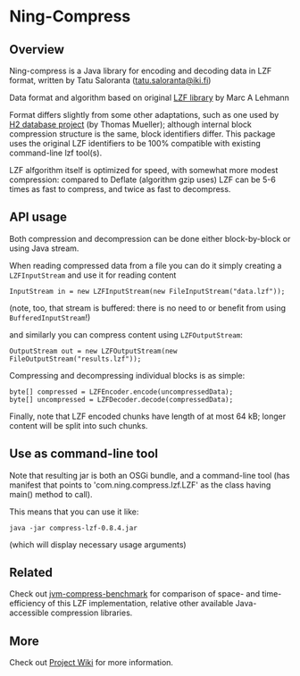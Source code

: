 # Ning-Compress


## Overview

Ning-compress is a Java library for encoding and decoding data in LZF format, written by Tatu Saloranta (tatu.saloranta@iki.fi)

Data format and algorithm based on original [LZF library](http://freshmeat.net/projects/liblzf) by Marc A Lehmann

Format differs slightly from some other adaptations, such as one used by [H2 database project](http://www.h2database.com) (by Thomas Mueller); although internal block compression structure is the same, block identifiers differ.
This package uses the original LZF identifiers to be 100% compatible with existing command-line lzf tool(s).

LZF alfgorithm itself is optimized for speed, with somewhat more modest compression: compared to Deflate (algorithm gzip uses) LZF can be 5-6 times as fast to compress, and twice as fast to decompress.

## API usage

Both compression and decompression can be done either block-by-block or using Java stream.

When reading compressed data from a file you can do it simply creating a `LZFInputStream` and use it for reading content

    InputStream in = new LZFInputStream(new FileInputStream("data.lzf"));

(note, too, that stream is buffered: there is no need to or benefit from using `BufferedInputStream`!)

and similarly you can compress content using `LZFOutputStream`:

    OutputStream out = new LZFOutputStream(new FileOutputStream("results.lzf"));

Compressing and decompressing individual blocks is as simple:

    byte[] compressed = LZFEncoder.encode(uncompressedData);
    byte[] uncompressed = LZFDecoder.decode(compressedData);

Finally, note that LZF encoded chunks have length of at most 64 kB; longer content will be split into such chunks.

## Use as command-line tool

Note that resulting jar is both an OSGi bundle, and a command-line tool (has manifest that points to 'com.ning.compress.lzf.LZF' as the class having main() method to call).

This means that you can use it like:

    java -jar compress-lzf-0.8.4.jar
  
(which will display necessary usage arguments)

## Related

Check out [jvm-compress-benchmark](https://github.com/ning/jvm-compressor-benchmark) for comparison of space- and time-efficiency of this LZF implementation, relative other available Java-accessible compression libraries.

## More

Check out [Project Wiki](https://github.com/ning/compress/wiki) for more information.

